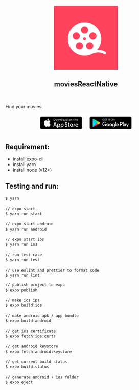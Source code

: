 <p align="center">
  <img width="200px" src="https://github.com/yeukfei02/moviesReactNative/blob/master/readme-icon.png"><br/>
  <h2 align="center">moviesReactNative</h2>
</p>

<p align="center">
  <a href="https://travis-ci.com/yeukfei02/moviesReactNative"><img src="https://travis-ci.com/yeukfei02/moviesReactNative.svg?branch=master" alt=""></a>
  <a href="https://codecov.io/gh/yeukfei02/moviesReactNative"><img src="https://codecov.io/gh/yeukfei02/moviesReactNative/branch/master/graph/badge.svg" alt=""></a>
</p>

Find your movies

<p align="center">
  <a href="https://apps.apple.com/us/app/findyourmovies/id1509385881"><img src="https://github.com/yeukfei02/moviesReactNative/blob/master/app-store-badge.png" width="30%" height="30%" alt=""></a>
  <a href="https://play.google.com/store/apps/details?id=com.donaldwu.findyourmovies"><img src="https://github.com/yeukfei02/moviesReactNative/blob/master/google-play-badge.png" width="30%" height="30%" alt=""></a>
</p>

## Requirement:
 - install expo-cli
 - install yarn
 - install node (v12+)

## Testing and run:
```
$ yarn

// expo start
$ yarn run start

// expo start android
$ yarn run android

// expo start ios
$ yarn run ios

// run test case
$ yarn run test

// use eslint and prettier to format code
$ yarn run lint
```

```
// publish project to expo
$ expo publish

// make ios ipa
$ expo build:ios

// make android apk / app bundle
$ expo build:android

// get ios certificate
$ expo fetch:ios:certs

// get android keystore
$ expo fetch:android:keystore

// get current build status
$ expo build:status

// generate android + ios folder
$ expo eject
```
